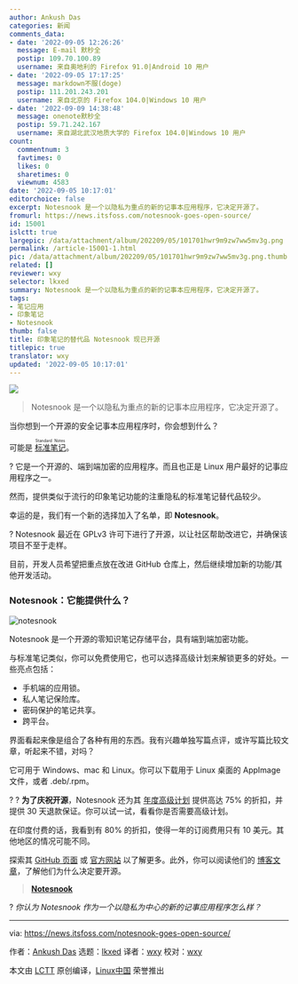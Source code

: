 ```yaml
---
author: Ankush Das
categories: 新闻
comments_data:
- date: '2022-09-05 12:26:26'
  message: E-mail 默秒全
  postip: 109.70.100.89
  username: 来自奥地利的 Firefox 91.0|Android 10 用户
- date: '2022-09-05 17:17:25'
  message: markdown不服(doge)
  postip: 111.201.243.201
  username: 来自北京的 Firefox 104.0|Windows 10 用户
- date: '2022-09-09 14:38:48'
  message: onenote默秒全
  postip: 59.71.242.167
  username: 来自湖北武汉地质大学的 Firefox 104.0|Windows 10 用户
count:
  commentnum: 3
  favtimes: 0
  likes: 0
  sharetimes: 0
  viewnum: 4583
date: '2022-09-05 10:17:01'
editorchoice: false
excerpt: Notesnook 是一个以隐私为重点的新的记事本应用程序，它决定开源了。
fromurl: https://news.itsfoss.com/notesnook-goes-open-source/
id: 15001
islctt: true
largepic: /data/attachment/album/202209/05/101701hwr9m9zw7ww5mv3g.png
permalink: /article-15001-1.html
pic: /data/attachment/album/202209/05/101701hwr9m9zw7ww5mv3g.png.thumb.jpg
related: []
reviewer: wxy
selector: lkxed
summary: Notesnook 是一个以隐私为重点的新的记事本应用程序，它决定开源了。
tags:
- 笔记应用
- 印象笔记
- Notesnook
thumb: false
title: 印象笔记的替代品 Notesnook 现已开源
titlepic: true
translator: wxy
updated: '2022-09-05 10:17:01'
---
```


![](/data/attachment/album/202209/05/101701hwr9m9zw7ww5mv3g.png)



> 
> Notesnook 是一个以隐私为重点的新的记事本应用程序，它决定开源了。
> 
> 
> 


当你想到一个开源的安全记事本应用程序时，你会想到什么？


可能是 <ruby> <a href="https://standardnotes.com/">  标准笔记 </a> <rt>  Standard Notes </rt></ruby>。


? 它是一个开源的、端到端加密的应用程序。而且也正是 Linux 用户最好的记事应用程序之一。


然而，提供类似于流行的印象笔记功能的注重隐私的标准笔记替代品较少。


幸运的是，我们有一个新的选择加入了名单，即 **Notesnook**。


? Notesnook 最近在 GPLv3 许可下进行了开源，以让社区帮助改进它，并确保该项目不至于走样。


目前，开发人员希望把重点放在改进 GitHub 仓库上，然后继续增加新的功能/其他开发活动。


### Notesnook：它能提供什么？


![notesnook](/data/attachment/album/202209/05/101701qu00zhnu2kqnwwql.jpg)


Notesnook 是一个开源的零知识笔记存储平台，具有端到端加密功能。


与标准笔记类似，你可以免费使用它，也可以选择高级计划来解锁更多的好处。一些亮点包括：


* 手机端的应用锁。
* 私人笔记保险库。
* 密码保护的笔记共享。
* 跨平台。


界面看起来像是组合了各种有用的东西。我有兴趣单独写篇点评，或许写篇比较文章，听起来不错，对吗？


它可用于 Windows、mac 和 Linux。你可以下载用于 Linux 桌面的 AppImage 文件，或者 .deb/.rpm。


?️ ? **为了庆祝开源**，Notesnook 还为其 [年度高级计划](https://notesnook.com/pricing/) 提供高达 75% 的折扣，并提供 30 天退款保证。你可以试一试，看看你是否需要高级计划。


在印度付费的话，我看到有 80% 的折扣，使得一年的订阅费用只有 10 美元。其他地区的情况可能不同。


探索其 [GitHub 页面](https://github.com/streetwriters/notesnook) 或 [官方网站](https://notesnook.com/) 以了解更多。此外，你可以阅读他们的 [博客文章](https://blog.notesnook.com/notesnook-is-going-open-source/)，了解他们为什么决定要开源。



> 
> **[Notesnook](https://notesnook.com/)**
> 
> 
> 


? *你认为 Notesnook 作为一个以隐私为中心的新的记事应用程序怎么样？*




---


via: <https://news.itsfoss.com/notesnook-goes-open-source/>


作者：[Ankush Das](https://news.itsfoss.com/author/ankush/) 选题：[lkxed](https://github.com/lkxed) 译者：[wxy](https://github.com/wxy) 校对：[wxy](https://github.com/wxy)


本文由 [LCTT](https://github.com/LCTT/TranslateProject) 原创编译，[Linux中国](https://linux.cn/) 荣誉推出
